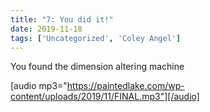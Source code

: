 ```yaml
---
title: "7: You did it!"
date: 2019-11-18
tags: ['Uncategorized', 'Coley Angel']
---
```


You found the dimension altering machine

[audio mp3="https://paintedlake.com/wp-content/uploads/2019/11/FINAL.mp3"][/audio]
